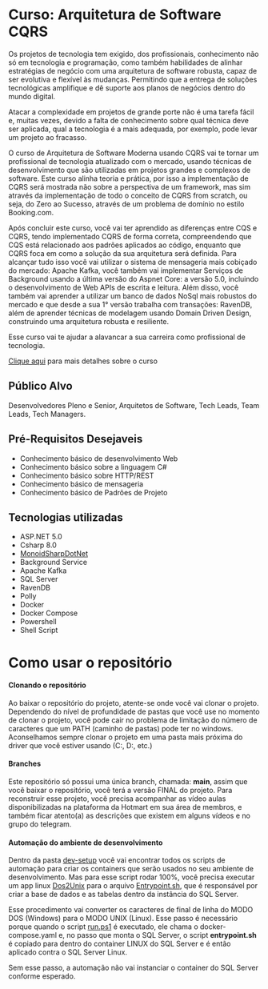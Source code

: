 # Curso: Arquitetura de Software CQRS

Os projetos de tecnologia tem exigido, dos profissionais, conhecimento não só em tecnologia e programação, como também habilidades de alinhar estratégias de negócio com uma arquitetura de software robusta, capaz de ser evolutiva e flexível às mudanças. Permitindo que a entrega de soluções tecnológicas amplifique e dê suporte aos planos de negócios dentro do mundo digital.

Atacar a complexidade em projetos de grande porte não é uma tarefa fácil e, muitas vezes, devido a falta de conhecimento sobre qual técnica deve ser aplicada, qual a tecnologia é a mais adequada, por exemplo, pode levar um projeto ao fracasso.

O curso de Arquitetura de Software Moderna usando CQRS vai te tornar um profissional de tecnologia atualizado com o mercado, usando técnicas de desenvolvimento que são utilizadas em projetos grandes e complexos de software. Este curso alinha teoria e prática, por isso a implementação de CQRS será mostrada não sobre a perspectiva de um framework, mas sim através da implementação de todo o conceito de CQRS from scratch, ou seja, do Zero ao Sucesso, através de um problema de domínio no estilo Booking.com.

Após concluir este curso, você vai ter aprendido as diferenças entre CQS e CQRS, tendo implementado CQRS de forma correta, compreendendo que CQS está relacionado aos padrões aplicados ao código, enquanto que CQRS foca em como a solução da sua arquitetura será definida. Para alcançar tudo isso você vai utilizar o sistema de mensageria mais cobiçado do mercado: Apache Kafka, você também vai implementar Serviços de Background usando a última versão do Aspnet Core: a versão 5.0, incluindo o desenvolvimento de Web APIs de escrita e leitura. Além disso, você também vai aprender a utilizar um banco de dados NoSql mais robustos do mercado e que desde a sua 1° versão trabalha com transações: RavenDB, além de aprender técnicas de modelagem usando Domain Driven Design, construindo uma arquitetura robusta e resiliente.

Esse curso vai te ajudar a alavancar a sua carreira como profissional de tecnologia.

[Clique aqui](https://www.emergingcode.com.br/arquitetura-de-software-cqrs/) para mais detalhes sobre o curso

## Público Alvo
Desenvolvedores Pleno e Senior, Arquitetos de Software, Tech Leads, Team Leads, Tech Managers.

## Pré-Requisitos Desejaveis
- Conhecimento básico de desenvolvimento Web
- Conhecimento básico sobre a linguagem C#
- Conhecimento básico sobre HTTP/REST
- Conhecimento básico de mensageria
- Conhecimento básico de Padrões de Projeto

## Tecnologias utilizadas

- ASP.NET 5.0
- Csharp 8.0
- [MonoidSharpDotNet](https://github.com/jr-araujo/MonoidSharpDotNet)
- Background Service
- Apache Kafka
- SQL Server
- RavenDB
- Polly
- Docker
- Docker Compose
- Powershell
- Shell Script

# Como usar o repositório

#### Clonando o repositório
Ao baixar o repositório do projeto, atente-se onde você vai clonar o projeto. Dependendo do nível de profundidade de pastas que você use no momento de clonar o projeto, você pode cair no problema de limitação do número de caracteres que um PATH (caminho de pastas) pode ter no windows. Aconselhamos sempre clonar o projeto em uma pasta mais próxima do driver que você estiver usando (C:, D:, etc.)

#### Branches
Este repositório só possui uma única branch, chamada: **main**, assim que você baixar o repositório, você terá a versão FINAL do projeto. Para reconstruir esse projeto, você precisa acompanhar as vídeo aulas disponibilizadas na plataforma da Hotmart em sua área de membros, e também ficar atento(a) as descrições que existem em alguns vídeos e no grupo do telegram.

#### Automação do ambiente de desenvolvimento
Dentro da pasta [dev-setup](https://github.com/emergingcode/arquitetura-moderna-sw-cqrs-emergingbooking/tree/main/dev-setup) você vai encontrar todos os scripts de automação para criar os containers que serão usados no seu ambiente de desenvolvimento. Mas para esse script rodar 100%, você precisa executar um app linux [Dos2Unix](http://dos2unix.sourceforge.net/) para o arquivo [Entrypoint.sh](https://github.com/emergingcode/arquitetura-moderna-sw-cqrs-emergingbooking/blob/main/dev-setup/entrypoint.sh), que é responsável por criar a base de dados e as tabelas dentro da instância do SQL Server.

Esse procedimento vai converter os caracteres de final de linha do MODO DOS (Windows) para o MODO UNIX (Linux). Esse passo é necessário porque quando o script [run.ps1](https://github.com/emergingcode/arquitetura-moderna-sw-cqrs-emergingbooking/blob/main/dev-setup/run.ps1) é executado, ele chama o docker-compose.yaml e, no passo que monta o SQL Server, o script **entrypoint.sh** é copiado para dentro do container LINUX do SQL Server e é então aplicado contra o SQL Server Linux.

Sem esse passo, a automação não vai instanciar o container do SQL Server conforme esperado.
